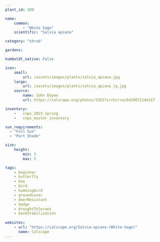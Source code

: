 ```yaml
---
plant_id: 209 

name: 
    common: 
        - "White Sage"  
    scientific: "Salvia apiana" 

category: "shrub"

gardens: 

humboldt_native: False

icon: 
    small: 
        url: /assets/images/plants/salvia_apiana.jpg 
    large: 
        url: /assets/images/plants/salvia_apiana_lg.jpg 
    source: 
        name: John Doyen 
        url: https://calscape.org/photos/3353?srchcr=sc64190721de317

inventory: 
    -   cnps_2023_spring
    -   cnps_master_inventory

sun_requirements:
  - "Full Sun"
  - "Part Shade"

size:   
    height: 
        min: 3
        max: 5

tags:
    - beginner
    - butterfly
    - bee
    - bird
    - hummingbird
    - groundcover
    - deerResistant
    - hedge
    - droughtTolerant 
    - bankStabilization
 
websites: 
    - url: "https://calscape.org/Salvia-apiana-(White-Sage)"
      name: Calscape
---
```








